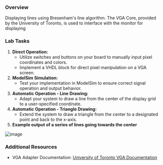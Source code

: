 ### Overview

Displaying lines using Bresenham's line algorithm. The VGA Core, provided by the University of Toronto, is used to interface with the monitor for displaying

### Lab Tasks

1. **Direct Operation:**
   - Utilize switches and buttons on your board to manually input pixel coordinates and colors.
   - Implement a VHDL block for direct pixel manipulation on a VGA screen.
2. **ModelSim Simulation:**
   - Test your implementation in ModelSim to ensure correct signal operation and output behavior.
3. **Automatic Operation - Line Drawing:**
   - Adapt your system to draw a line from the center of the display grid to a user-specified coordinate.
4. **Automatic Operation - Triangle Drawing:**
   - Extend the system to draw a triangle from the center to a designated point and back to the x-axis.
5. **Example output of a series of lines going towards the center**

![image](https://github.com/ManrajSRai/VGA-linedrawing/assets/74273268/8b8157d3-04c0-462a-b0f3-f87843986b97)

### Additional Resources

- VGA Adapter Documentation: [University of Toronto VGA Documentation](http://www.eecg.utoronto.ca/~jayar/ece241_07F/vga)

